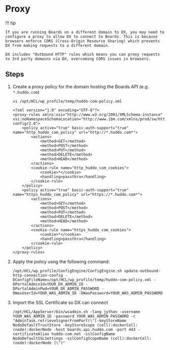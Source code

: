 # Proxy

!!! tip

    If you are running Boards on a different domain to DX, you may need to configure a proxy to allow DX to connect to Boards. This is because browsers enforce CORS (Cross-Origin Resource Sharing) which prevents DX from making requests to a different domain.

    DX includes "Outbound HTTP" rules which means you can proxy requests to 3rd party domains via DX, overcoming CORS issues in browsers.

## Steps

1.  Create a proxy policy for the domain hosting the Boards API (e.g. `*.huddo.com`)

    `vi /opt/HCL/wp_profile/temp/huddo-com-policy.xml`

        <?xml version="1.0" encoding="UTF-8"?>
        <proxy-rules xmlns:xsi="http://www.w3.org/2001/XMLSchema-instance" xsi:noNamespaceSchemaLocation="http://www.ibm.com/xmlns/prod/sw/http/outbound/proxy-config/2.0">
            <policy active="true" basic-auth-support="true" name="http_huddo_com_policy" url="http://*.huddo.com*">
                <actions>
                    <method>GET</method>
                    <method>POST</method>
                    <method>PUT</method>
                    <method>DELETE</method>
                    <method>HEAD</method>
                </actions>
                <cookie-rule name="http_huddo_com_cookies">
                    <cookie>*</cookie>
                    <handling>passthru</handling>
                </cookie-rule>
            </policy>
            <policy active="true" basic-auth-support="true" name="https_huddo_com_policy" url="https://*.huddo.com*">
                <actions>
                    <method>GET</method>
                    <method>POST</method>
                    <method>PUT</method>
                    <method>DELETE</method>
                    <method>HEAD</method>
                </actions>
                <cookie-rule name="https_huddo_com_cookies">
                    <cookie>*</cookie>
                    <handling>passthru</handling>
                </cookie-rule>
            </policy>
        </proxy-rules>

1.  Apply the policy usng the following command:

        /opt/HCL/wp_profile/ConfigEngine/ConfigEngine.sh update-outbound-http-connection-config -DConfigFileName=/opt/HCL/wp_profile/temp/huddo-com-policy.xml -DPortalAdminId=YOUR_DX_ADMIN_ID -DPortalAdminPwd=YOUR_DX_ADMIN_PASSWORD -DWasUserId=YOUR_WAS_ADMIN_ID -DWasPassword=YOUR_WAS_ADMIN_PASSWORD

1.  Import the SSL Certificate so DX can connect

        /opt/HCL/AppServer/bin/wsadmin.sh -lang jython -username YOUR_WAS_ADMIN_ID -password YOUR_WAS_ADMIN_PASSWORD -c "AdminTask.retrieveSignerFromPort(\"[-keyStoreName NodeDefaultTrustStore -keyStoreScope (cell):dockerCell:(node):dockerNode -host boards.api.huddo.com -port 443 -certificateAlias huddo-com.net -sslConfigName NodeDefaultSSLSettings -sslConfigScopeName (cell):dockerCell:(node):dockerNode ]\")"
